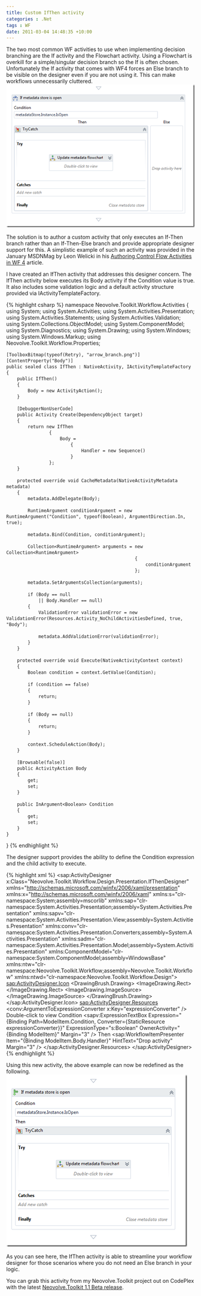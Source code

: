 ```yaml
---
title: Custom IfThen activity
categories : .Net
tags : WF
date: 2011-03-04 14:48:35 +10:00
---
```


The two most common WF activities to use when implementing decision branching are the If activity and the Flowchart activity. Using a Flowchart is overkill for a simple/singular decision branch so the If is often chosen. Unfortunately the If activity that comes with WF4 forces an Else branch to be visible on the designer even if you are not using it. This can make workflows unnecessarily cluttered.![image][0]

The solution is to author a custom activity that only executes an If-Then branch rather than an If-Then-Else branch and provide appropriate designer support for this. A simplistic example of such an activity was provided in the January MSDNMag by Leon Welicki in his [Authoring Control Flow Activities in WF 4][1] article.

<!--more-->

I have created an IfThen activity that addresses this designer concern. The IfThen activity below executes its Body activity if the Condition value is true. It also includes some validation logic and a default activity structure provided via IActivityTemplateFactory.

{% highlight csharp %}
namespace Neovolve.Toolkit.Workflow.Activities
{
    using System;
    using System.Activities;
    using System.Activities.Presentation;
    using System.Activities.Statements;
    using System.Activities.Validation;
    using System.Collections.ObjectModel;
    using System.ComponentModel;
    using System.Diagnostics;
    using System.Drawing;
    using System.Windows;
    using System.Windows.Markup;
    using Neovolve.Toolkit.Workflow.Properties;
    
    [ToolboxBitmap(typeof(Retry), "arrow_branch.png")]
    [ContentProperty("Body")]
    public sealed class IfThen : NativeActivity, IActivityTemplateFactory
    {
        public IfThen()
        {
            Body = new ActivityAction();
        }
    
        [DebuggerNonUserCode]
        public Activity Create(DependencyObject target)
        {
            return new IfThen
                    {
                        Body =
                            {
                                Handler = new Sequence()
                            }
                    };
        }
    
        protected override void CacheMetadata(NativeActivityMetadata metadata)
        {
            metadata.AddDelegate(Body);
    
            RuntimeArgument conditionArgument = new RuntimeArgument("Condition", typeof(Boolean), ArgumentDirection.In, true);
    
            metadata.Bind(Condition, conditionArgument);
    
            Collection<RuntimeArgument> arguments = new Collection<RuntimeArgument>
                                                    {
                                                        conditionArgument
                                                    };
    
            metadata.SetArgumentsCollection(arguments);
    
            if (Body == null
                || Body.Handler == null)
            {
                ValidationError validationError = new ValidationError(Resources.Activity_NoChildActivitiesDefined, true, "Body");
    
                metadata.AddValidationError(validationError);
            }
        }
    
        protected override void Execute(NativeActivityContext context)
        {
            Boolean condition = context.GetValue(Condition);
    
            if (condition == false)
            {
                return;
            }
    
            if (Body == null)
            {
                return;
            }
    
            context.ScheduleAction(Body);
        }
    
        [Browsable(false)]
        public ActivityAction Body
        {
            get;
            set;
        }
    
        public InArgument<Boolean> Condition
        {
            get;
            set;
        }
    }
}
{% endhighlight %}

The designer support provides the ability to define the Condition expression and the child activity to execute.

{% highlight xml %}
<sap:ActivityDesigner x:Class="Neovolve.Toolkit.Workflow.Design.Presentation.IfThenDesigner"
                        xmlns="http://schemas.microsoft.com/winfx/2006/xaml/presentation"
                        xmlns:x="http://schemas.microsoft.com/winfx/2006/xaml"
                        xmlns:s="clr-namespace:System;assembly=mscorlib"
                        xmlns:sap="clr-namespace:System.Activities.Presentation;assembly=System.Activities.Presentation"
                        xmlns:sapv="clr-namespace:System.Activities.Presentation.View;assembly=System.Activities.Presentation"
                        xmlns:conv="clr-namespace:System.Activities.Presentation.Converters;assembly=System.Activities.Presentation"
                        xmlns:sadm="clr-namespace:System.Activities.Presentation.Model;assembly=System.Activities.Presentation"
                        xmlns:ComponentModel="clr-namespace:System.ComponentModel;assembly=WindowsBase"
                        xmlns:ntw="clr-namespace:Neovolve.Toolkit.Workflow;assembly=Neovolve.Toolkit.Workflow"
                        xmlns:ntwd="clr-namespace:Neovolve.Toolkit.Workflow.Design">
    <sap:ActivityDesigner.Icon>
        <DrawingBrush>
            <DrawingBrush.Drawing>
                <ImageDrawing>
                    <ImageDrawing.Rect>
                        <Rect Location="0,0"
                                Size="16,16">
                        </Rect>
                    </ImageDrawing.Rect>
                    <ImageDrawing.ImageSource>
                        <BitmapImage UriSource="arrow_branch.png"></BitmapImage>
                    </ImageDrawing.ImageSource>
                </ImageDrawing>
            </DrawingBrush.Drawing>
        </DrawingBrush>
    </sap:ActivityDesigner.Icon>
    <sap:ActivityDesigner.Resources>
        <conv:ArgumentToExpressionConverter x:Key="expressionConverter" />
        <DataTemplate x:Key="Collapsed">
            <TextBlock HorizontalAlignment="Center"
                        FontStyle="Italic"
                        Foreground="Gray">
                Double-click to view
            </TextBlock>
        </DataTemplate>
        <DataTemplate x:Key="Expanded">
            <StackPanel Orientation="Vertical">
                <TextBlock HorizontalAlignment="Left"
                                VerticalAlignment="Center" Margin="3">
                        Condition
                </TextBlock>
                <sapv:ExpressionTextBox Expression="{Binding Path=ModelItem.Condition, Converter={StaticResource expressionConverter}}"
                                            ExpressionType="s:Boolean"
                                            OwnerActivity="{Binding ModelItem}" Margin="3" />
                <TextBlock HorizontalAlignment="Left"
                                VerticalAlignment="Center" Margin="3">
                        Then
                </TextBlock>
                <sap:WorkflowItemPresenter Item="{Binding ModelItem.Body.Handler}"
                                            HintText="Drop activity" Margin="3" />
            </StackPanel>
        </DataTemplate>
        <Style x:Key="ExpandOrCollapsedStyle"
                TargetType="{x:Type ContentPresenter}">
            <Setter Property="ContentTemplate"
                    Value="{DynamicResource Collapsed}" />
            <Style.Triggers>
                <DataTrigger Binding="{Binding Path=ShowExpanded}"
                                Value="true">
                    <Setter Property="ContentTemplate"
                            Value="{DynamicResource Expanded}" />
                </DataTrigger>
            </Style.Triggers>
        </Style>
    </sap:ActivityDesigner.Resources>
    <Grid>
        <ContentPresenter Style="{DynamicResource ExpandOrCollapsedStyle}"
                            Content="{Binding}" />
    </Grid>
</sap:ActivityDesigner>
{% endhighlight %}

Using this new activity, the above example can now be redefined as the following.![image][2]

As you can see here, the IfThen activity is able to streamline your workflow designer for those scenarios where you do not need an Else branch in your logic.

You can grab this activity from my Neovolve.Toolkit project out on CodePlex with the latest [Neovolve.Toolkit 1.1 Beta release][3].

[0]: /files/image_79.png
[1]: http://msdn.microsoft.com/en-us/magazine/gg535667.aspx
[2]: /files/image_80.png
[3]: http://neovolve.codeplex.com/releases/view/53499
